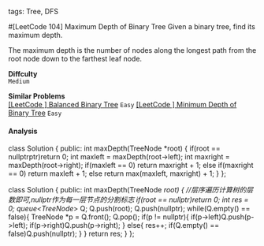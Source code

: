 tags: Tree, DFS

#[LeetCode 104] Maximum Depth of Binary Tree
Given a binary tree, find its maximum depth.

The maximum depth is the number of nodes along the longest path from the root node down to the farthest leaf node.

**Diffculty**  
`Medium`

**Similar Problems**  
[[LeetCode ] Balanced Binary Tree]() `Easy`
[[LeetCode ] Minimum Depth of Binary Tree]() `Easy`


#### Analysis


class Solution {
public:
    int maxDepth(TreeNode *root) {
        if(root == nullptrptr)return 0;
        int maxleft = maxDepth(root->left);
        int maxright = maxDepth(root->right);
        if(maxleft == 0)
            return maxright + 1;
        else if(maxright == 0)
            return maxleft + 1;
        else return max(maxleft, maxright) + 1;
    }
};


class Solution {
public:
    int maxDepth(TreeNode *root) {
        //层序遍历计算树的层数即可,nullptr作为每一层节点的分割标志
        if(root == nullptr)return 0;
        int res = 0;
        queue<TreeNode*> Q;
        Q.push(root);
        Q.push(nullptr);
        while(Q.empty() == false){
            TreeNode *p = Q.front();
            Q.pop();
            if(p != nullptr){
                if(p->left)Q.push(p->left);
                if(p->right)Q.push(p->right);
            }
            else{
                res++;
                if(Q.empty() == false)Q.push(nullptr);
            }
        }
        return res;
    }
};